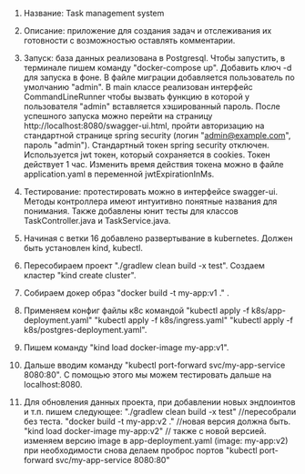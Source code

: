 1. Название: Task management system
2. Описание: приложение для создания задач и отслеживания их готовности с возможностью оставлять комментарии.
3. Запуск: база данных реализована в Postgresql. Чтобы запустить, в терминале пишем команду "docker-compose up". Добавить ключ -d для запуска в фоне. В файле миграции добавляется пользователь по умолчанию "admin". В main классе реализован интерфейс CommandLineRunner чтобы вызвать функцию в которой у пользователя "admin" вставляется хэшированный пароль. После успешного запуска можно перейти на страницу http://localhost:8080/swagger-ui.html, пройти авторизацию на стандартной странице spring security (логин "admin@example.com", пароль "admin"). Стандартный токен spring security отключен. Используется jwt токен, который сохраняется в cookies. Токен действует 1 час. Изменить время действия токена можно в файле application.yaml в переменной jwtExpirationInMs.
4. Тестирование: протестировать можно в интерфейсе swagger-ui. Методы контроллера имеют интуитивно понятные названия для понимания. Также добавлены юнит тесты для классов TaskController.java и TaskService.java.

5. Начиная с ветки 16 добавлено развертывание в kubernetes. Должен быть установлен kind, kubectl. 
6. Пересобираем проект "./gradlew clean build -x test". Создаем кластер "kind create cluster". 
7. Собираем докер образ "docker build -t my-app:v1 ."  . 
8. Применяем конфиг файлы к8с командой "kubectl apply -f k8s/app-deployment.yaml" "kubectl apply -f k8s/ingress.yaml" "kubectl apply -f k8s/postgres-deployment.yaml". 
9. Пишем команду "kind load docker-image my-app:v1". 
10. Дальше вводим команду "kubectl port-forward svc/my-app-service 8080:80". С помощью этого мы можем тестировать дальше на localhost:8080.
11. Для обновления данных проекта, при добавлении новых эндпоинтов и т.п. пишем следующее:
   "./gradlew clean build -x test" //пересобрали без теста.
   "docker build -t my-app:v2 ." //новая версия должна быть.
   "kind load docker-image my-app:v2" // также с новой версией.
   изменяем версию image в app-deployment.yaml (image: my-app:v2)
   при необходимости снова делаем проброс портов
   "kubectl port-forward svc/my-app-service 8080:80"